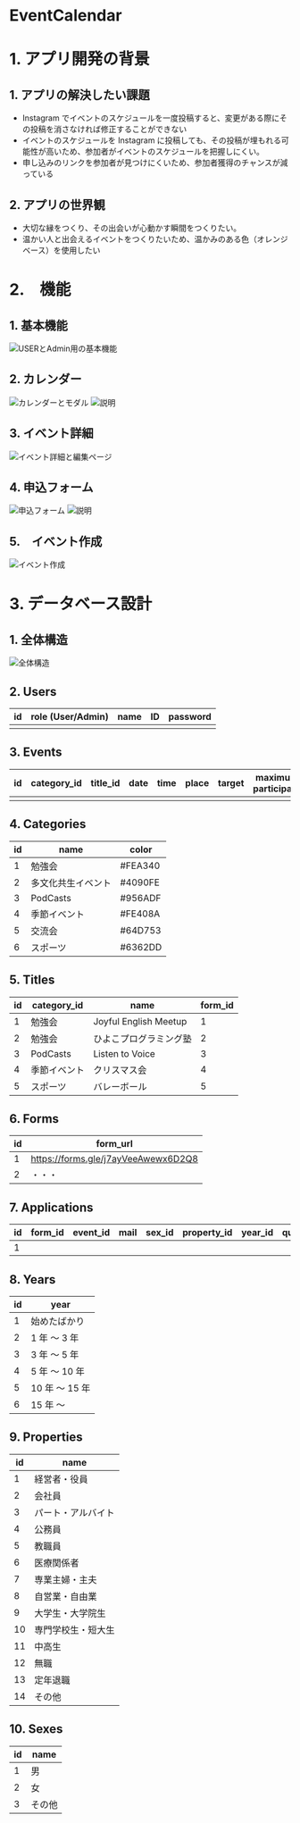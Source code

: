 # EventCalendar

# 1\. アプリ開発の背景

## 1\. アプリの解決したい課題

- Instagram でイベントのスケジュールを一度投稿すると、変更がある際にその投稿を消さなければ修正することができない
- イベントのスケジュールを Instagram に投稿しても、その投稿が埋もれる可能性が高いため、参加者がイベントのスケジュールを把握しにくい。
- 申し込みのリンクを参加者が見つけにくいため、参加者獲得のチャンスが減っている

## 2\. アプリの世界観

- 大切な縁をつくり、その出会いが心動かす瞬間をつくりたい。
- 温かい人と出会えるイベントをつくりたいため、温かみのある色（オレンジベース）を使用したい

# 2\.　機能

## 1\. 基本機能

![USERとAdmin用の基本機能](images/Basic-function.png "basic-function")

## 2\. カレンダー

![カレンダーとモダル](images/Calendar-images.png "calendar-images")
![説明](images/Calendar-description.png "calendar-description")

## 3\. イベント詳細

![イベント詳細と編集ページ](images/Event-detail%26edit.png "calendar-detail&edit")

## 4\. 申込フォーム

![申込フォーム](images/Apply-image.png "apply-image")
![説明](images/Apply-description.png "apply-description")

## 5\.　イベント作成

![イベント作成](images/Create-event.png "create-event")

# 3\. データベース設計

## 1\. 全体構造

![全体構造](images/structure.png "structure")

## 2\. Users

| id  | role (User/Admin) | name | ID  | password |
| --- | ----------------- | ---- | --- | -------- |
|     |                   |      |     |          |

## 3\. Events

| id  | category_id | title_id | date | time | place | target | maximum participant | fee | image | description | participant_number |
| --- | ----------- | -------- | ---- | ---- | ----- | ------ | ------------------- | --- | ----- | ----------- | ------------------ |
|     |             |          |      |      |       |        |                     |     |       |

## 4\. Categories

| id  | name               | color   |
| --- | ------------------ | ------- |
| 1   | 勉強会             | #FEA340 |
| 2   | 多文化共生イベント | #4090FE |
| 3   | PodCasts           | #956ADF |
| 4   | 季節イベント       | #FE408A |
| 5   | 交流会             | #64D753 |
| 6   | スポーツ           | #6362DD |

## 5\. Titles

| id  | category_id  | name                   | form_id |
| --- | ------------ | ---------------------- | ------- |
| 1   | 勉強会       | Joyful English Meetup  | 1       |
| 2   | 勉強会       | ひよこプログラミング塾 | 2       |
| 3   | PodCasts     | Listen to Voice        | 3       |
| 4   | 季節イベント | クリスマス会           | 4       |
| 5   | スポーツ     | バレーボール           | 5       |

## 6\. Forms

| id  | form_url                            |
| --- | ----------------------------------- |
| 1   | https://forms.gle/j7ayVeeAwewx6D2Q8 |
| 2   | ・・・                              |

## 7\. Applications

| id  | form_id | event_id | mail | sex_id | property_id | year_id | qualification | confirmed |
| --- | ------- | -------- | ---- | ------ | ----------- | ------- | ------------- | --------- |
| 1   |         |          |      |        |             |         |               |           |

## 8\. Years

| id  | year           |
| --- | -------------- |
| 1   | 始めたばかり   |
| 2   | 1 年 ～ 3 年   |
| 3   | 3 年 ～ 5 年   |
| 4   | 5 年 ～ 10 年  |
| 5   | 10 年 ～ 15 年 |
| 6   | 15 年 ～       |

## 9\. Properties

| id  | name               |
| --- | ------------------ |
| 1   | 経営者・役員       |
| 2   | 会社員             |
| 3   | パート・アルバイト |
| 4   | 公務員             |
| 5   | 教職員             |
| 6   | 医療関係者         |
| 7   | 専業主婦・主夫     |
| 8   | 自営業・自由業     |
| 9   | 大学生・大学院生   |
| 10  | 専門学校生・短大生 |
| 11  | 中高生             |
| 12  | 無職               |
| 13  | 定年退職           |
| 14  | その他             |

## 10\. Sexes

| id  | name   |
| --- | ------ |
| 1   | 男     |
| 2   | 女     |
| 3   | その他 |
